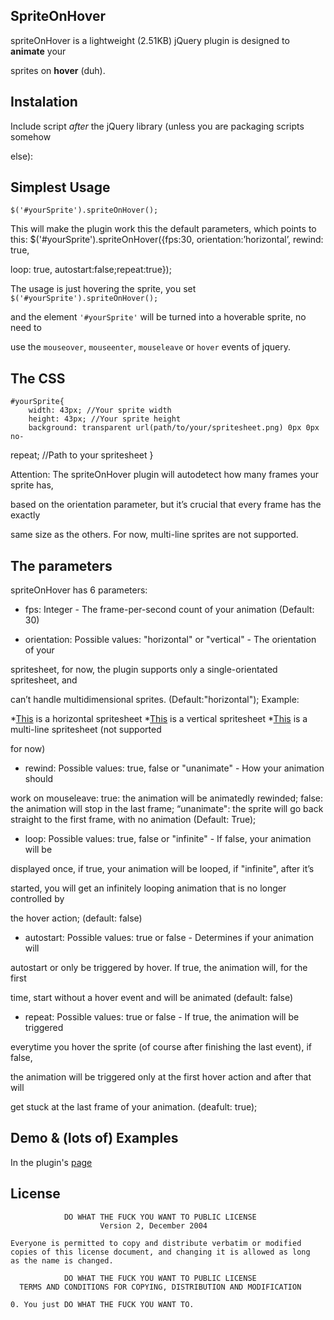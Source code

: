 ## SpriteOnHover
spriteOnHover is a lightweight (2.51KB) jQuery plugin is designed to **animate** your 

sprites on **hover** (duh). 

## Instalation
Include script *after* the jQuery library (unless you are packaging scripts somehow 

else):
    <script src="/path/to/jquery.spriteOnHover-0.2.5.js"></script>

## Simplest Usage
    $('#yourSprite').spriteOnHover();

This will make the plugin work this the default parameters, which points to this:
    $('#yourSprite').spriteOnHover({fps:30, orientation:’horizontal’, rewind: true, 

loop: true, autostart:false;repeat:true});

The usage is just hovering the sprite, you set `$('#yourSprite').spriteOnHover();` 

and the element `'#yourSprite'` will be turned into a hoverable sprite, no need to 

use the `mouseover`, `mouseenter`, `mouseleave` or `hover` events of jquery.
	
## The CSS
    #yourSprite{
	    width: 43px; //Your sprite width
	    height: 43px; //Your sprite height
	    background: transparent url(path/to/your/spritesheet.png) 0px 0px no-

repeat; //Path to your spritesheet
    }

Attention: The spriteOnHover plugin will autodetect how many frames your sprite has, 

based on the orientation parameter, but it’s crucial that every frame has the exactly 

same size as the others. For now, multi-line sprites are not supported.

## The parameters
spriteOnHover has 6 parameters:

- fps: Integer - The frame-per-second count of your animation (Default: 30)

- orientation: Possible values: "horizontal" or "vertical" - The orientation of your 

spritesheet, for now, the plugin supports only a single-orientated spritesheet, and 

can’t handle multidimensional sprites. (Default:"horizontal");
Example: 

*[This](http://apolinariopassos.com.br) is a horizontal spritesheet
*[This](http://apolinariopassos.com.br) is a vertical spritesheet
*[This](http://apolinariopassos.com.br) is a multi-line spritesheet (not supported 

for now)

- rewind: Possible values: true, false or "unanimate" - How your animation should 

work on mouseleave: 
true: the animation will be animatedly rewinded; 
false: the animation will stop in the last frame;
“unanimate": the sprite will go back straight to the first frame, with no animation
(Default: True);

- loop: Possible values: true, false or "infinite" - If false, your animation will be 

displayed once, if true, your animation will be looped, if "infinite", after it’s 

started, you will get an infinitely looping animation that is no longer controlled by 

the hover action; (default: false)

- autostart: Possible values: true or false - Determines if your animation will 

autostart or only be triggered by hover. If true, the animation will, for the first 

time, start without a hover event and will 
be animated (default: false)

- repeat: Possible values: true or false - If true, the animation will be triggered 

everytime you hover the sprite (of course after finishing the last event), if false, 

the animation will be triggered only at the first hover action and after that will 

get stuck at the last frame of your animation. (deafult: true); 

## Demo & (lots of) Examples
In the plugin's [page](http://www.apolinariopassos.com.br)

## License

                DO WHAT THE FUCK YOU WANT TO PUBLIC LICENSE
                        Version 2, December 2004

    Everyone is permitted to copy and distribute verbatim or modified
    copies of this license document, and changing it is allowed as long
    as the name is changed.

                DO WHAT THE FUCK YOU WANT TO PUBLIC LICENSE
      TERMS AND CONDITIONS FOR COPYING, DISTRIBUTION AND MODIFICATION

    0. You just DO WHAT THE FUCK YOU WANT TO.	